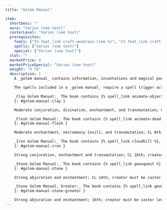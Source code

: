 ```yaml
---
title: "Golem Manual"

item:
  shortDesc: ""
  aura: "Varies (see text)"
  casterLevel: "Varies (see text)"
  prerequisites:
    feats: ["{% feat_link craft-wondrous-item %}", "{% feat_link craft-construct %}"]
    spells: ["Varies (see text)"]
    special: ["Varies (see text)"]
  slot: ""
  marketPrice: 0
  marketPriceSpecial: "Varies (see text)"
  weight: "5 lb"
  description: |
    A _golem manual_ contains information, incantations and magical power that help a character to craft a golem. The instructions therein grant a +5 competence bonus on skill checks made to craft the golem's body. Each manual also holds the prerequisite spells needed for a specific golem, effectively grants the builder use of the Craft Construct feat during the construction of the golem, and grants the character an increase to her caster level for the purpose of crafting a golem. Any golem built using a _golem manual_ does not cost the creator any XP, since the requisite XP are "contained" in the book and "expended" by the book during the creation process.

    The spells included in a _golem manual_ require a spell trigger activation and can be activated only to assist in the construction of a golem. The cost of the book does not include the cost of constructing the golem's body. Once the golem is finished, the writing in the manual fades and the book is consumed in flames. When the book's ashes are sprinkled upon the golem, it becomes fully animated.

    _Clay Golem Manual:_ The book contains {% spell_link animate-objects %}, {% spell_link bless %}, {% spell_link commune %}, {% spell_link prayer %}, and {% spell_link resurrection %}. The reader may treat her caster level as two levels higher than normal for the purpose of crafting a clay golem. The book supplies 1,540 XP for the creation of a clay golem.
    {: #golem-manual-clay }

    Moderate conjuration, divination, enchantment, and transmutation; CL 11th; creator must be caster level 11th, {% spell_link animate-objects %}, {% spell_link commune %}, {% spell_link prayer %}, {% spell_link resurrection %}; Price 12,000 gp; Cost 2,150 gp + 1,712 XP.

    _Flesh Golem Manual:_ The book contains {% spell_link animate-dead %}, {% spell_link bulls-strength %}, {% spell_link geasquest %}, and {% spell_link limited-wish %}. The reader may treat her caster level as one level higher than normal for the purpose of crafting a flesh golem. The book supplies 780 XP for the creation of a flesh golem.
    {: #golem-manual-flesh }

    Moderate enchantment, necromancy [evil], and transmutation; CL 8th; creator must be caster level 8th, {% spell_link animate-dead %}, {% spell_link bulls-strength %}, {% spell_link geasquest %}, {% spell_link limited-wish %}; Price 8,000 gp; Cost 2,050 gp + 944 XP.

    _Iron Golem Manual:_ The book contains {% spell_link cloudkill %}, {% spell_link geasquest %}, {% spell_link limited-wish %}, and {% spell_link polymorph-any-object %}. The reader may treat her caster level as four levels higher than normal for the purpose of crafting a iron golem. The book supplies 5,600 XP for the creation of a iron golem.
    {: #golem-manual-iron }

    Strong conjuration, enchantment and transmutation; CL 16th; creator must be caster level 16th, {% spell_link cloudkill %}, {% spell_link geasquest %}, {% spell_link limited-wish %}, {% spell_link polymorph-any-object %}; Price 35,000 gp; Cost 3,500 gp + 5,880 XP.

    _Stone Golem Manual:_ The book contains {% spell_link geasquest %}, {% spell_link limited-wish %}, {% spell_link polymorph-any-object %}, and {% spell_link slow %}. The reader may treat her caster level as three levels higher than normal for the purpose of crafting a stone golem. The book supplies 3,400 XP for the creation of a stone golem.
    {: #golem-manual-stone }

    Strong abjuration and enchantment; CL 14th; creator must be caster level 14th, {% spell_link antimagic-field %}, {% spell_link geasquest %}, {% spell_link symbol-of-stunning %}; Price 22,000 gp; Cost 2,500 gp + 3,600 XP.

    _Stone Golem Manual, Greater:_ The book contains {% spell_link geasquest %}, {% spell_link limited-wish %}, {% spell_link polymorph-any-object %}, and {% spell_link slow %}. The reader may treat her caster level as three levels higher than normal for the purpose of crafting a stone golem. The book supplies 7,640 XP for the creation of a greater stone golem.
    {: #golem-manual-stone-greater }

    Strong abjuration and enchantment; 16th; creator must be caster level 16th, {% spell_link antimagic-field %}, {% spell_link geasquest %}, {% spell_link symbol-of-stunning %}; Price 44,000 gp; Cost 2,900 gp + 7,872 XP.
---
```

